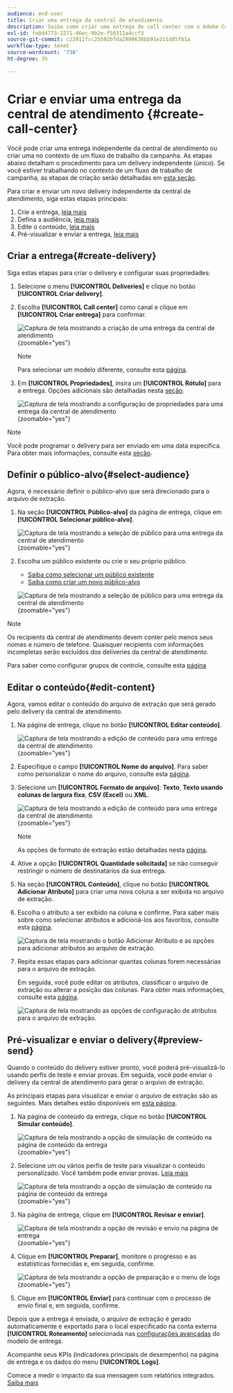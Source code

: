 ```yaml
---
audience: end-user
title: Criar uma entrega da central de atendimento
description: Saiba como criar uma entrega de call center com o Adobe Campaign Web
exl-id: fe8d4773-2271-46ec-9b2e-f50311a4ccf3
source-git-commit: c22011fcc25592bfda2999630bb91e311d85fb1a
workflow-type: tm+mt
source-wordcount: '738'
ht-degree: 3%

---
```


# Criar e enviar uma entrega da central de atendimento {#create-call-center}

Você pode criar uma entrega independente da central de atendimento ou criar uma no contexto de um fluxo de trabalho da campanha. As etapas abaixo detalham o procedimento para um delivery independente (único). Se você estiver trabalhando no contexto de um fluxo de trabalho de campanha, as etapas de criação serão detalhadas em [esta seção](../workflows/activities/channels.md#create-a-delivery-in-a-campaign-workflow).

Para criar e enviar um novo delivery independente da central de atendimento, siga estas etapas principais:

1. Crie a entrega, [leia mais](#create-delivery)
1. Defina a audiência, [leia mais](#select-audience)
1. Edite o conteúdo, [leia mais](#edit-content)
1. Pré-visualizar e enviar a entrega, [leia mais](#preview-send)

## Criar a entrega{#create-delivery}

Siga estas etapas para criar o delivery e configurar suas propriedades:

1. Selecione o menu **[!UICONTROL Deliveries]** e clique no botão **[!UICONTROL Criar delivery]**.

1. Escolha **[!UICONTROL Call center]** como canal e clique em **[!UICONTROL Criar entrega]** para confirmar.

   ![Captura de tela mostrando a criação de uma entrega da central de atendimento](assets/cc-create.png){zoomable="yes"}

   >[!NOTE]
   >
   >Para selecionar um modelo diferente, consulte esta [página](../msg/delivery-template.md).

1. Em **[!UICONTROL Propriedades]**, insira um **[!UICONTROL Rótulo]** para a entrega. Opções adicionais são detalhadas nesta [seção](../email/create-email.md#create-email).

   ![Captura de tela mostrando a configuração de propriedades para uma entrega da central de atendimento](assets/cc-properties.png){zoomable="yes"}

>[!NOTE]
>
>Você pode programar o delivery para ser enviado em uma data específica. Para obter mais informações, consulte esta [seção](../msg/gs-deliveries.md#gs-schedule).

## Definir o público-alvo{#select-audience}

Agora, é necessário definir o público-alvo que será direcionado para o arquivo de extração.

1. Na seção **[!UICONTROL Público-alvo]** da página de entrega, clique em **[!UICONTROL Selecionar público-alvo]**.

   ![Captura de tela mostrando a seleção de público para uma entrega da central de atendimento](assets/cc-audience.png){zoomable="yes"}

1. Escolha um público existente ou crie o seu próprio público.

   * [Saiba como selecionar um público existente](../audience/add-audience.md)
   * [Saiba como criar um novo público-alvo](../audience/one-time-audience.md)

   ![Captura de tela mostrando a seleção de público para uma entrega da central de atendimento](assets/cc-audience2.png){zoomable="yes"}

>[!NOTE]
>
>Os recipients da central de atendimento devem conter pelo menos seus nomes e número de telefone. Quaisquer recipients com informações incompletas serão excluídos dos deliveries da central de atendimento.
>
>Para saber como configurar grupos de controle, consulte esta [página](../audience/control-group.md)

## Editar o conteúdo{#edit-content}

Agora, vamos editar o conteúdo do arquivo de extração que será gerado pelo delivery da central de atendimento.

1. Na página de entrega, clique no botão **[!UICONTROL Editar conteúdo]**.

   ![Captura de tela mostrando a edição de conteúdo para uma entrega da central de atendimento](assets/cc-content0.png){zoomable="yes"}

1. Especifique o campo **[!UICONTROL Nome do arquivo]**. Para saber como personalizar o nome do arquivo, consulte esta [página](../personalization/personalize.md).

1. Selecione um **[!UICONTROL Formato de arquivo]**: **Texto**, **Texto usando colunas de largura fixa**, **CSV (Excel)** ou **XML**.

   ![Captura de tela mostrando a edição de conteúdo para uma entrega da central de atendimento](assets/cc-content.png){zoomable="yes"}

   >[!NOTE]
   >
   >As opções de formato de extração estão detalhadas nesta [página](../direct-mail/content-direct-mail.md#properties).

1. Ative a opção **[!UICONTROL Quantidade solicitada]** se não conseguir restringir o número de destinatários da sua entrega.

1. Na seção **[!UICONTROL Conteúdo]**, clique no botão **[!UICONTROL Adicionar Atributo]** para criar uma nova coluna a ser exibida no arquivo de extração.

1. Escolha o atributo a ser exibido na coluna e confirme. Para saber mais sobre como selecionar atributos e adicioná-los aos favoritos, consulte esta [página](../get-started/attributes.md).

   ![Captura de tela mostrando o botão Adicionar Atributo e as opções para adicionar atributos ao arquivo de extração.](assets/cc-add-attribute.png)

1. Repita essas etapas para adicionar quantas colunas forem necessárias para o arquivo de extração.

   Em seguida, você pode editar os atributos, classificar o arquivo de extração ou alterar a posição das colunas. Para obter mais informações, consulte esta [página](../direct-mail/content-direct-mail.md#content).

   ![Captura de tela mostrando as opções de configuração de atributos para o arquivo de extração.](assets/cc-content-attributes.png)

## Pré-visualizar e enviar o delivery{#preview-send}

Quando o conteúdo do delivery estiver pronto, você poderá pré-visualizá-lo usando perfis de teste e enviar provas. Em seguida, você pode enviar o delivery da central de atendimento para gerar o arquivo de extração.

As principais etapas para visualizar e enviar o arquivo de extração são as seguintes. Mais detalhes estão disponíveis em [esta página](../direct-mail/send-direct-mail.md).

1. Na página de conteúdo da entrega, clique no botão **[!UICONTROL Simular conteúdo]**.

   ![Captura de tela mostrando a opção de simulação de conteúdo na página de conteúdo da entrega](assets/cc-simulate0.png){zoomable="yes"}

1. Selecione um ou vários perfis de teste para visualizar o conteúdo personalizado. Você também pode enviar provas. [Leia mais](../direct-mail/send-direct-mail.md#preview-dm)

   ![Captura de tela mostrando a opção de simulação de conteúdo na página de conteúdo da entrega](assets/cc-simulate.png){zoomable="yes"}

1. Na página de entrega, clique em **[!UICONTROL Revisar e enviar]**.

   ![Captura de tela mostrando a opção de revisão e envio na página de entrega](assets/cc-review-send.png){zoomable="yes"}

1. Clique em **[!UICONTROL Preparar]**, monitore o progresso e as estatísticas fornecidas e, em seguida, confirme.

   ![Captura de tela mostrando a opção de preparação e o menu de logs](assets/cc-prepare.png){zoomable="yes"}

1. Clique em **[!UICONTROL Enviar]** para continuar com o processo de envio final e, em seguida, confirme.

Depois que a entrega é enviada, o arquivo de extração é gerado automaticamente e exportado para o local especificado na conta externa **[!UICONTROL Roteamento]** selecionada nas [configurações avançadas](../advanced-settings/delivery-settings.md) do modelo de entrega.

Acompanhe seus KPIs (indicadores principais de desempenho) na página de entrega e os dados do menu **[!UICONTROL Logs]**.

Comece a medir o impacto da sua mensagem com relatórios integrados. [Saiba mais](../reporting/direct-mail.md)
